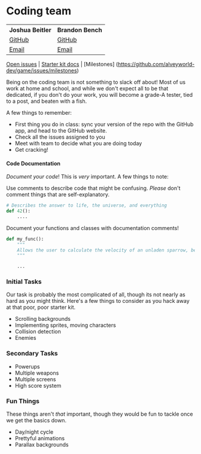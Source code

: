 # Coding team

<table>
<tr>
  <th>Joshua Beitler</th>
  <th>Brandon Bench</th>
</tr>
<tr>
  <td><a href="https://github.com/joshbeitler">GitHub</a></td>
  <td><a href="https://github.com/benchlord">GitHub</a></td>
</tr>
<tr>
  <td><a href="mailto://joshbeitler@gmail.com">Email</a></td>
  <td><a href="mailto://benchlord@gmail.com">Email</a></td>
</tr>
</table>

[Open issues](https://github.com/alveyworld-dev/game/issues?state=open) | [Starter kit docs](https://github.com/alveyworld-dev/starterkit) | [Milestones]
(https://github.com/alveyworld-dev/game/issues/milestones)

Being on the coding team is not something to slack off about! Most of us work at home and school, and while we don't expect all to be that dedicated, if you don't do your work, you will become a grade-A tester, tied to a post, and beaten with a fish.

A few things to remember:
* First thing you do in class: sync your version of the repo with the GitHub app, and head to the GitHub website.
* Check all the issues assigned to you
* Meet with team to decide what you are doing today
* Get cracking!

#### Code Documentation
_Document your code_!  This is _very_ important.  A few things to note:

 Use comments to describe code that might be confusing.  _Please_ don't comment things that are self-explanatory.
```python
# Describes the answer to life, the universe, and everything
def 42():
    ....
```
 Document your functions and classes with documentation comments!
```python
def my_func():
    """
    Allows the user to calculate the velocity of an unladen sparrow, be it European or African.
    """

    ...
```

### Initial Tasks
Our task is probably the most complicated of all, though its not nearly as hard as you might think.  Here's a few things to consider as you hack away at that poor, poor starter kit.
* Scrolling backgrounds
* Implementing sprites, moving characters
* Collision detection
* Enemies

### Secondary Tasks
* Powerups
* Multiple weapons
* Multiple screens
* High score system

### Fun Things
These things aren't _that_ important, though they would be fun to tackle once we get the basics down.
* Day/night cycle
* Prettyful animations
* Parallax backgrounds
